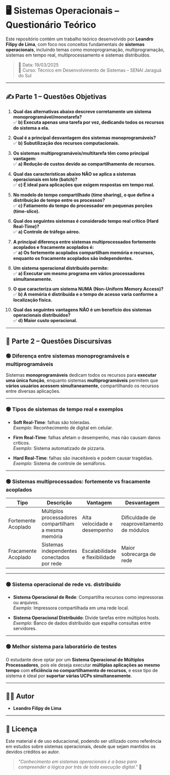 # 🖥️ Sistemas Operacionais – Questionário Teórico

Este repositório contém um trabalho teórico desenvolvido por **Leandro Filipy de Lima**, com foco nos conceitos fundamentais de **sistemas operacionais**, incluindo temas como monoprogramação, multiprogramação, sistemas em tempo real, multiprocessamento e sistemas distribuídos.

> 📅 Data: 19/03/2025  
> 🏫 Curso: Técnico em Desenvolvimento de Sistemas – SENAI Jaraguá do Sul

---

## ✍️ Parte 1 – Questões Objetivas

1. **Qual das alternativas abaixo descreve corretamente um sistema monoprogramável/monotarefa?**  
   ✅ **b) Executa apenas uma tarefa por vez, dedicando todos os recursos do sistema a ela.**

2. **Qual é a principal desvantagem dos sistemas monoprogramáveis?**  
   ✅ **b) Subutilização dos recursos computacionais.**

3. **Os sistemas multiprogramáveis/multitarefa têm como principal vantagem:**  
   ✅ **a) Redução de custos devido ao compartilhamento de recursos.**

4. **Qual das características abaixo NÃO se aplica a sistemas operacionais em lote (batch)?**  
   ✅ **c) É ideal para aplicações que exigem respostas em tempo real.**

5. **No modelo de tempo compartilhado (time sharing), o que define a distribuição de tempo entre os processos?**  
   ✅ **c) Fatiamento do tempo do processador em pequenas porções (time-slice).**

6. **Qual dos seguintes sistemas é considerado tempo real crítico (Hard Real-Time)?**  
   ✅ **a) Controle de tráfego aéreo.**

7. **A principal diferença entre sistemas multiprocessados fortemente acoplados e fracamente acoplados é:**  
   ✅ **a) Os fortemente acoplados compartilham memória e recursos, enquanto os fracamente acoplados são independentes.**

8. **Um sistema operacional distribuído permite:**  
   ✅ **a) Executar um mesmo programa em vários processadores simultaneamente.**

9. **O que caracteriza um sistema NUMA (Non-Uniform Memory Access)?**  
   ✅ **b) A memória é distribuída e o tempo de acesso varia conforme a localização física.**

10. **Qual das seguintes vantagens NÃO é um benefício dos sistemas operacionais distribuídos?**  
   ✅ **d) Maior custo operacional.**

---

## 🧠 Parte 2 – Questões Discursivas

### 🟢 Diferença entre sistemas monoprogramáveis e multiprogramáveis

Sistemas **monoprogramáveis** dedicam todos os recursos para **executar uma única função**, enquanto sistemas **multiprogramáveis** permitem que **vários usuários acessem simultaneamente**, compartilhando os recursos entre diversas aplicações.

---

### 🟢 Tipos de sistemas de tempo real e exemplos

- **Soft Real-Time**: falhas são toleradas.  
  _Exemplo:_ Reconhecimento de digital em celular.

- **Firm Real-Time**: falhas afetam o desempenho, mas não causam danos críticos.  
  _Exemplo:_ Sistema automatizado de pizzaria.

- **Hard Real-Time**: falhas são inaceitáveis e podem causar tragédias.  
  _Exemplo:_ Sistema de controle de semáforos.

---

### 🟢 Sistemas multiprocessados: fortemente vs fracamente acoplados

| Tipo                      | Descrição                                                                 | Vantagem                        | Desvantagem                              |
|---------------------------|--------------------------------------------------------------------------|----------------------------------|------------------------------------------|
| Fortemente Acoplado       | Múltiplos processadores compartilham a mesma memória                    | Alta velocidade e desempenho     | Dificuldade de reaproveitamento de módulos |
| Fracamente Acoplado       | Sistemas independentes conectados por rede                             | Escalabilidade e flexibilidade   | Maior sobrecarga de rede                  |

---

### 🟢 Sistema operacional de rede vs. distribuído

- **Sistema Operacional de Rede**: Compartilha recursos como impressoras ou arquivos.  
  _Exemplo:_ Impressora compartilhada em uma rede local.

- **Sistema Operacional Distribuído**: Divide tarefas entre múltiplos hosts.  
  _Exemplo:_ Banco de dados distribuído que espalha consultas entre servidores.

---

### 🟢 Melhor sistema para laboratório de testes

O estudante deve optar por um **Sistema Operacional de Múltiplos Processadores**, pois ele deseja executar **múltiplas aplicações ao mesmo tempo** com **eficiência no compartilhamento de recursos**, e esse tipo de sistema é ideal por **suportar várias UCPs simultaneamente**.

---

## 👨‍💻 Autor

- **Leandro Filipy de Lima**

---

## 📝 Licença

Este material é de uso educacional, podendo ser utilizado como referência em estudos sobre sistemas operacionais, desde que sejam mantidos os devidos créditos ao autor.

> *"Conhecimento em sistemas operacionais é a base para compreender a lógica por trás de toda execução digital."* 🚀
